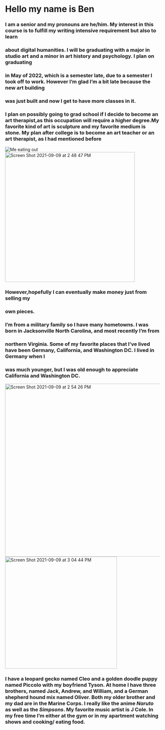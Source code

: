 # Hello my name is Ben
### I am a senior and my pronouns are he/him. My interest in this course is to fulfill my writing intensive requirement but also to learn 
### about digital humanities. I will be graduating with a major in studio art and a minor in art history and psychology. I plan on graduating
### in May of 2022, which is a semester late, due to a semester I took off to work. However I’m glad I’m a bit late because the new art building
### was just built and now I get to have more classes in it. 

### I plan on possibly going to grad school if I decide to become an art therapist,as this occupation will require a higher degree.My favorite kind of art is sculpture and my favorite medium is stone. My plan after college is to become an art teacher or an art therapist, as I had mentioned before
![Me eating out](https://user-images.githubusercontent.com/90153645/132744000-7e86b536-53dd-45a5-b1b7-d745294fe5bb.JPG)
<img width="422" alt="Screen Shot 2021-09-09 at 2 48 47 PM" src="https://user-images.githubusercontent.com/90153645/132745204-9b1ced9c-e7dd-4892-aaff-e6cfb25190e7.png">
### However,hopefully I can eventually make money just from selling my
### own pieces. 

### I’m from a military family so I have many hometowns. I was born in Jacksonville North Carolina, and most recently I’m from 
### northern Virginia. Some of my favorite places that I’ve lived have been Germany, California, and Washington DC. I lived in Germany when I
### was much younger, but I was old enough to appreciate California and Washington DC. 

<img width="562" alt="Screen Shot 2021-09-09 at 2 54 26 PM" src="https://user-images.githubusercontent.com/90153645/132745965-6a49ebcc-d15a-47ce-985a-90c1bb08445e.png">
<img width="364" alt="Screen Shot 2021-09-09 at 3 04 44 PM" src="https://user-images.githubusercontent.com/90153645/132747443-f6577fb4-8e03-4075-9aeb-0b456b54c403.png">

### I have a leopard gecko named Cleo and a golden doodle puppy named Piccolo with my boyfriend Tyson. At home I have three brothers, named Jack, Andrew, and William, and a German shepherd hound mix named Oliver. Both my older brother and my dad are in the Marine Corps. I really like the anime _Naruto_ as well as the _Simpsons_. My favorite music artist is J Cole. In my free time I’m either at the gym or in my apartment watching shows and cooking/ eating food. 

